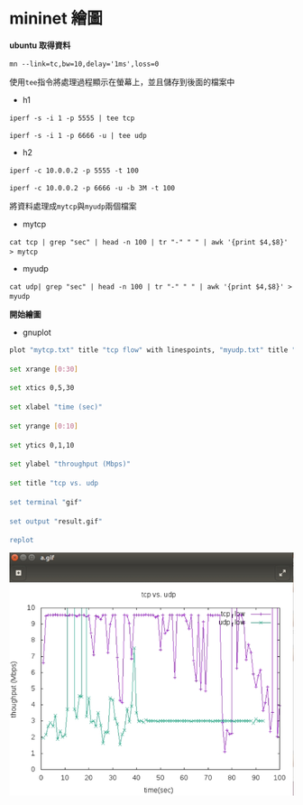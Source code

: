 # mininet 繪圖

**ubuntu 取得資料**

`mn --link=tc,bw=10,delay='1ms',loss=0`

使用`tee`指令將處理過程顯示在螢幕上，並且儲存到後面的檔案中

* h1

`iperf -s -i 1 -p 5555 | tee tcp`

`iperf -s -i 1 -p 6666 -u | tee udp`

* h2

`iperf -c 10.0.0.2 -p 5555 -t 100`


`iperf -c 10.0.0.2 -p 6666 -u -b 3M -t 100`

將資料處理成`mytcp`與`myudp`兩個檔案

* mytcp

`cat tcp | grep "sec" | head -n 100 | tr "-" " " | awk '{print $4,$8}' > mytcp`

* myudp

`cat udp| grep "sec" | head -n 100 | tr "-" " " | awk '{print $4,$8}' > myudp`

**開始繪圖**

* gnuplot

```sh
plot "mytcp.txt" title "tcp flow" with linespoints, "myudp.txt" title "udp flow" with linespoints

set xrange [0:30]

set xtics 0,5,30

set xlabel "time (sec)"

set yrange [0:10]

set ytics 0,1,10

set ylabel "throughput (Mbps)"

set title "tcp vs. udp

set terminal "gif"

set output "result.gif"

replot
```
![](https://github.com/110610531/Mininet_note/blob/main/pic/0.jpg)

